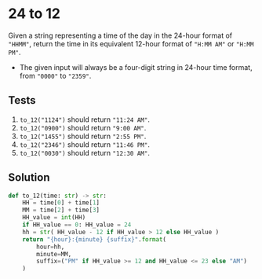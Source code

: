 # 24 to 12
Given a string representing a time of the day in the 24-hour format of `"HHMM"`, return the time in its equivalent 12-hour format of `"H:MM AM"` or `"H:MM PM"`.

- The given input will always be a four-digit string in 24-hour time format, from `"0000"` to `"2359"`.

## Tests

1. `to_12("1124")` should return `"11:24 AM"`.
2. `to_12("0900")` should return `"9:00 AM"`.
3. `to_12("1455")` should return `"2:55 PM"`.
4. `to_12("2346")` should return `"11:46 PM"`.
5. `to_12("0030")` should return `"12:30 AM"`.

## Solution

```python
def to_12(time: str) -> str:
    HH = time[0] + time[1]
    MM = time[2] + time[3]
    HH_value = int(HH)
    if HH_value == 0: HH_value = 24
    hh = str( HH_value - 12 if HH_value > 12 else HH_value )
    return "{hour}:{minute} {suffix}".format(
        hour=hh,
        minute=MM,
        suffix=("PM" if HH_value >= 12 and HH_value <= 23 else "AM")
    )
```
